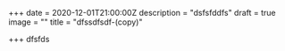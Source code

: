 +++
date = 2020-12-01T21:00:00Z
description = "dsfsfddfs"
draft = true
image = ""
title = "dfssdfsdf-(copy)"

+++
dfsfds